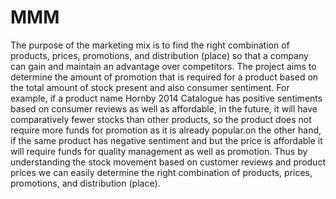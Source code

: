 # MMM
The purpose of the marketing mix is to find the right combination of products, prices, promotions, and distribution (place) so that a company can gain and maintain an advantage over competitors. The project aims to determine the amount of promotion that is required for a product based on the total amount of stock present and also consumer sentiment. For example, if a product name Hornby 2014 Catalogue has positive sentiments based on consumer reviews as well as affordable, in the future, it will have comparatively fewer stocks than other products, so the product does not require more funds for promotion as it is already popular.on the other hand, if the same product has negative sentiment and but the price is affordable it will require funds for quality management as well as promotion. Thus by understanding the stock movement based on customer reviews and product prices we can easily determine the right combination of products, prices, promotions, and distribution (place).
